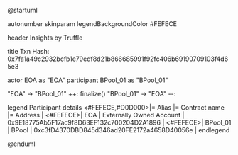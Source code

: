 

@startuml

autonumber
skinparam legendBackgroundColor #FEFECE

<style>
      header {
        HorizontalAlignment left
        FontColor purple
        FontSize 14
        Padding 10
      }
    </style>

header Insights by Truffle

title Txn Hash: 0x7fa1a49c2932bcfb1e79edf8d21b866685991f92fc406b69190709103f4d65e3


actor EOA as "EOA"
participant BPool_01 as "BPool_01"

"EOA" -> "BPool_01" ++: finalize()
"BPool_01" -> "EOA" --: 

legend
Participant details
<#FEFECE,#D0D000>|= Alias |= Contract name |= Address |
<#FEFECE>| EOA | Externally Owned Account | 0x9E18775Ab5F17ac9f8D63EF132c700204D2A1896 |
<#FEFECE>| BPool_01 | BPool | 0xc3fD4370DBD845d346ad20FE2172a4658D40056e |
endlegend

@enduml